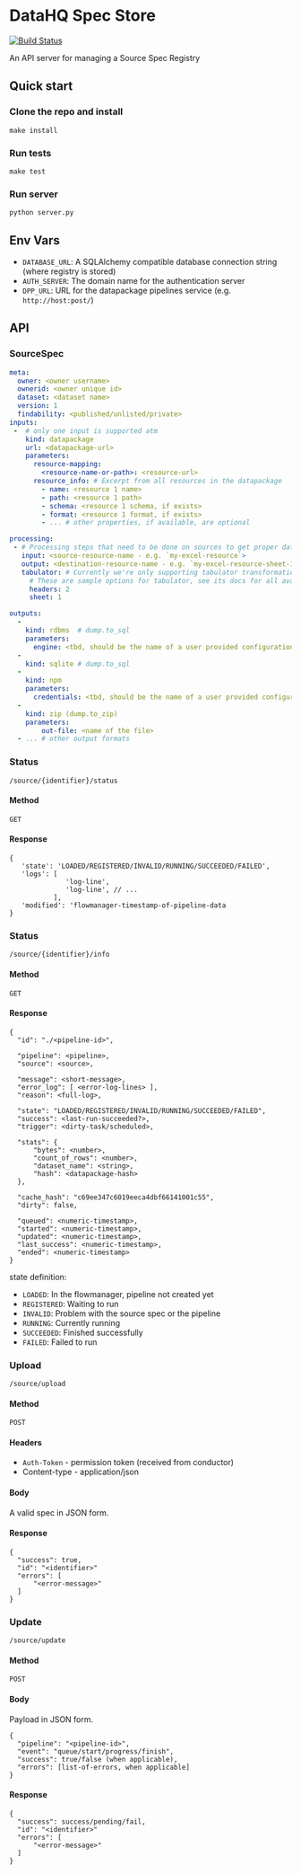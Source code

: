 # DataHQ Spec Store

[![Build Status](https://travis-ci.org/datahq/flowmanager.svg?branch=master)](https://travis-ci.org/datahq/flowmanager)

An API server for managing a Source Spec Registry

## Quick start

### Clone the repo and install

`make install`

### Run tests

`make test`

### Run server

`python server.py`

## Env Vars
- `DATABASE_URL`: A SQLAlchemy compatible database connection string (where registry is stored)
- `AUTH_SERVER`: The domain name for the authentication server
- `DPP_URL`: URL for the datapackage pipelines service (e.g. `http://host:post/`)

## API

### SourceSpec

```yaml
meta:
  owner: <owner username>
  ownerid: <owner unique id>
  dataset: <dataset name>
  version: 1
  findability: <published/unlisted/private>
inputs:
 -  # only one input is supported atm
    kind: datapackage
    url: <datapackage-url>
    parameters:
      resource-mapping:
        <resource-name-or-path>: <resource-url>
      resource_info: # Excerpt from all resources in the datapackage
        - name: <resource 1 name>
        - path: <resource 1 path>
        - schema: <resource 1 schema, if exists>
        - format: <resource 1 format, if exists>
        - ... # other properties, if available, are optional

processing:
 - # Processing steps that need to be done on sources to get proper data streams
   input: <source-resource-name - e.g. `my-excel-resource`>
   output: <destination-resource-name - e.g. `my-excel-resource-sheet-1`>
   tabulator: # Currently we're only supporting tabulator transformations
     # These are sample options for tabulator, see its docs for all available options
     headers: 2
     sheet: 1

outputs:
  -
    kind: rdbms  # dump.to_sql
    parameters:
      engine: <tbd, should be the name of a user provided configuration - not the actual connection string>
  -
    kind: sqlite # dump.to_sql
  -
    kind: npm  
    parameters:
      credentials: <tbd, should be the name of a user provided configuration - not the actual credentials>
  -
    kind: zip (dump.to_zip)
    parameters:
        out-file: <name of the file>
  - ... # other output formats

```

### Status

`/source/{identifier}/status`

#### Method

`GET`

#### Response

```javascript=
{
   'state': 'LOADED/REGISTERED/INVALID/RUNNING/SUCCEEDED/FAILED',
   'logs': [
              'log-line',
              'log-line', // ...
           ],
   'modified': 'flowmanager-timestamp-of-pipeline-data
}
```

### Status

`/source/{identifier}/info`

#### Method

`GET`

#### Response

```javascript=
{
  "id": "./<pipeline-id>",

  "pipeline": <pipeline>,
  "source": <source>,

  "message": <short-message>,
  "error_log": [ <error-log-lines> ],
  "reason": <full-log>,

  "state": "LOADED/REGISTERED/INVALID/RUNNING/SUCCEEDED/FAILED",
  "success": <last-run-succeeded?>,
  "trigger": <dirty-task/scheduled>,

  "stats": {
      "bytes": <number>,
      "count_of_rows": <number>,
      "dataset_name": <string>,
      "hash": <datapackage-hash>
  },

  "cache_hash": "c69ee347c6019eeca4dbf66141001c55",
  "dirty": false,

  "queued": <numeric-timestamp>,
  "started": <numeric-timestamp>,
  "updated": <numeric-timestamp>,
  "last_success": <numeric-timestamp>,
  "ended": <numeric-timestamp>
}
```

state definition:

- `LOADED`: In the flowmanager, pipeline not created yet
- `REGISTERED`: Waiting to run
- `INVALID`: Problem with the source spec or the pipeline
- `RUNNING`: Currently running
- `SUCCEEDED`: Finished successfully
- `FAILED`: Failed to run

### Upload

`/source/upload`

#### Method

`POST`

#### Headers

* `Auth-Token` - permission token (received from conductor)
* Content-type - application/json

#### Body

A valid spec in JSON form.

#### Response

```javascript=
{
  "success": true,
  "id": "<identifier>"
  "errors": [
      "<error-message>"
  ]
}
```

### Update

`/source/update`

#### Method

`POST`

#### Body

Payload in JSON form.

```javascript=
{
  "pipeline": "<pipeline-id>",
  "event": "queue/start/progress/finish",
  "success": true/false (when applicable),
  "errors": [list-of-errors, when applicable]
}
```

#### Response
```javascript=
{
  "success": success/pending/fail,
  "id": "<identifier>"
  "errors": [
      "<error-message>"
  ]
}
```
